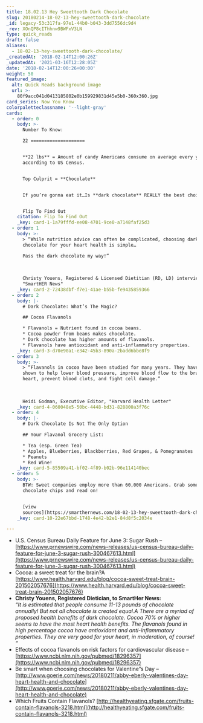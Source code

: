 ```yaml
---
title: 18.02.13 Hey Sweettooth Dark Chocolate
slug: 20180214-18-02-13-hey-sweettooth-dark-chocolate
_id: legacy-53c317fa-97e1-44b0-b043-3dd7556dc9d4
_rev: XOnQP8cIThhnw9BWFxV3LN
type: quick_reads
draft: false
aliases:
  - 18-02-13-hey-sweettooth-dark-chocolate/
_createdAt: '2018-02-14T12:00:26Z'
_updatedAt: '2021-03-16T12:28:05Z'
date: '2018-02-14T12:00:26+00:00'
weight: 50
featured_image:
  alt: Quick Reads background image
  url: >-
    80f9acc041d0413185802e0b159929831d45e5b0-360x360.jpg
card_series: Now You Know
colorpaletteclassname: '--light-gray'
cards:
  - order: 0
    body: >-
      Number To Know:  

      22 ====================


      **22 lbs** = Amount of candy Americans consume on average every year,
      according to US Census.


      Top Culprit = **Chocolate**


      If you’re gonna eat it…Is **dark chocolate** REALLY the best choice?


      Flip To Find Out
    citation: Flip To Find Out
    _key: card-1-1a79fffd-ee08-4701-9ce0-a7148faf25d3
  - order: 1
    body: >-
      > “While nutrition advice can often be complicated, choosing dark
      chocolate for your heart health is simple…  

      Pass the dark chocolate my way!”  
        
        
        
      Christy Youens, Registered & Licensed Dietitian (RD, LD) interview with
      "SmartHER News"
    _key: card-2-72438dbf-f7e1-41ae-b55b-fe9435859366
  - order: 2
    body: |-
      # Dark Chocolate: What’s The Magic?

      ## Cocoa Flavanols

      * Flavanols = Nutrient found in cocoa beans.
      * Cocoa powder from beans makes chocolate.
      * Dark chocolate has higher amounts of flavanols.
      * Flavanols have antioxidant and anti-inflammatory properties.
    _key: card-3-d70e90a1-e342-45b3-890a-2badd6bbe8f9
  - order: 3
    body: >-
      > “Flavanols in cocoa have been studied for many years. They have been
      shown to help lower blood pressure, improve blood flow to the brain and
      heart, prevent blood clots, and fight cell damage.”  
        
        
        
      Heidi Godman, Executive Editor, "Harvard Health Letter"
    _key: card-4-060048e5-50bc-4448-bd31-828800a3f76c
  - order: 4
    body: |-
      # Dark Chocolate Is Not The Only Option

      ## Your Flavanol Grocery List:

      * Tea (esp. Green Tea)
      * Apples, Blueberries, Blackberries, Red Grapes, & Pomegranates
      * Peanuts
      * Red Wine!
    _key: card-5-85509a41-bf02-4f89-b02b-96e114140bec
  - order: 5
    body: >-
      BTW: Sweet companies employ more than 60,000 Americans. Grab some
      chocolate chips and read on!


      [view
      sources](https://smarthernews.com/18-02-13-hey-sweettooth-dark-chocolate/)
    _key: card-10-22e67bbd-1748-4e42-b2e1-84d8f5c2034e

---
```

* U.S. Census Bureau Daily Feature for June 3: Sugar Rush – [https://www.prnewswire.com/news-releases/us-census-bureau-daily-feature-for-june-3-sugar-rush-300467613.html](https://www.prnewswire.com/news-releases/us-census-bureau-daily-feature-for-june-3-sugar-rush-300467613.html)
* Cocoa: a sweet treat for the brain?A [https://www.health.harvard.edu/blog/cocoa-sweet-treat-brain-201502057676](https://www.health.harvard.edu/blog/cocoa-sweet-treat-brain-201502057676)
* **Christy Youens, Registered Dietician, to SmartHer News:**  
_“It is estimated that people consume 11-13 pounds of chocolate annually! But not all chocolate is created equal.A_ _There are a myriad of proposed health benefits of dark chocolate. Cocoa 70% or higher seems to have the most heart health benefits. The flavanols found in high percentage cocoa have antioxidant and anti-inflammatory properties. They are very good for your heart, in moderation, of course! “_
* Effects of cocoa flavanols on risk factors for cardiovascular disease – [https://www.ncbi.nlm.nih.gov/pubmed/18296357](https://www.ncbi.nlm.nih.gov/pubmed/18296357)
* Be smart when choosing chocolates for Valentine”s Day – [http://www.goerie.com/news/20180211/abby-eberly-valentines-day-heart-health-and-chocolate](http://www.goerie.com/news/20180211/abby-eberly-valentines-day-heart-health-and-chocolate)
* Which Fruits Contain Flavanols? [http://healthyeating.sfgate.com/fruits-contain-flavanols-3218.html](http://healthyeating.sfgate.com/fruits-contain-flavanols-3218.html)